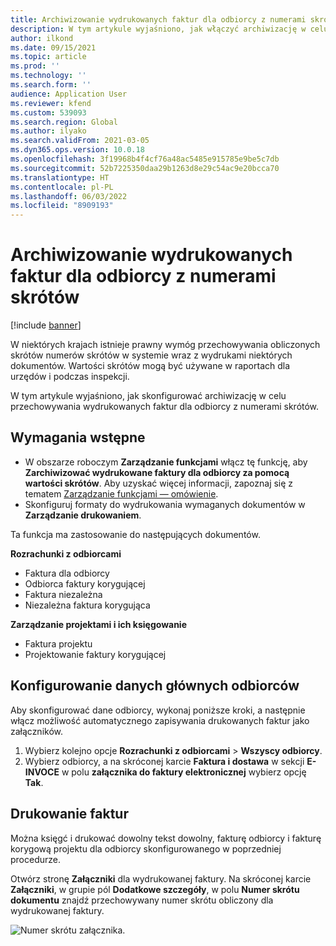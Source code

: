 ```yaml
---
title: Archiwizowanie wydrukowanych faktur dla odbiorcy z numerami skrótów
description: W tym artykule wyjaśniono, jak włączyć archiwizację w celu przechowywania wydrukowanych faktur dla odbiorcy z numerami skrótów.
author: ilkond
ms.date: 09/15/2021
ms.topic: article
ms.prod: ''
ms.technology: ''
ms.search.form: ''
audience: Application User
ms.reviewer: kfend
ms.custom: 539093
ms.search.region: Global
ms.author: ilyako
ms.search.validFrom: 2021-03-05
ms.dyn365.ops.version: 10.0.18
ms.openlocfilehash: 3f19968b4f4cf76a48ac5485e915785e9be5c7db
ms.sourcegitcommit: 52b7225350daa29b1263d8e29c54ac9e20bcca70
ms.translationtype: HT
ms.contentlocale: pl-PL
ms.lasthandoff: 06/03/2022
ms.locfileid: "8909193"
---
```

# <a name="archive-printed-customer-invoices-with-hash-numbers"></a>Archiwizowanie wydrukowanych faktur dla odbiorcy z numerami skrótów

[!include [banner](../includes/banner.md)]

W niektórych krajach istnieje prawny wymóg przechowywania obliczonych skrótów numerów skrótów w systemie wraz z wydrukami niektórych dokumentów. Wartości skrótów mogą być używane w raportach dla urzędów i podczas inspekcji.

W tym artykule wyjaśniono, jak skonfigurować archiwizację w celu przechowywania wydrukowanych faktur dla odbiorcy z numerami skrótów.

## <a name="prerequisites"></a>Wymagania wstępne

- W obszarze roboczym **Zarządzanie funkcjami** włącz tę funkcję, aby **Zarchiwizować wydrukowane faktury dla odbiorcy za pomocą wartości skrótów**. Aby uzyskać więcej informacji, zapoznaj się z tematem [Zarządzanie funkcjami — omówienie](../../fin-ops-core/fin-ops/get-started/feature-management/feature-management-overview.md).
- Skonfiguruj formaty do wydrukowania wymaganych dokumentów w **Zarządzanie drukowaniem**.

Ta funkcja ma zastosowanie do następujących dokumentów.

**Rozrachunki z odbiorcami**
- Faktura dla odbiorcy
- Odbiorca faktury korygującej
- Faktura niezależna
- Niezależna faktura korygująca

**Zarządzanie projektami i ich księgowanie**
- Faktura projektu
- Projektowanie faktury korygującej

## <a name="configure-customer-master-data"></a>Konfigurowanie danych głównych odbiorców
Aby skonfigurować dane odbiorcy, wykonaj poniższe kroki, a następnie włącz możliwość automatycznego zapisywania drukowanych faktur jako załączników.

1. Wybierz kolejno opcje **Rozrachunki z odbiorcami** > **Wszyscy odbiorcy**. 
2. Wybierz odbiorcy, a na skróconej karcie **Faktura i dostawa** w sekcji **E-INVOCE** w polu **załącznika do faktury elektronicznej** wybierz opcję **Tak**.

## <a name="print-invoices"></a>Drukowanie faktur
Można księgć i drukować dowolny tekst dowolny, fakturę odbiorcy i fakturę korygową projektu dla odbiorcy skonfigurowanego w poprzedniej procedurze.

Otwórz stronę **Załączniki** dla wydrukowanej faktury. Na skróconej karcie **Załączniki**, w grupie pól **Dodatkowe szczegóły**, w polu **Numer skrótu dokumentu** znajdź przechowywany numer skrótu obliczony dla wydrukowanej faktury.

![Numer skrótu załącznika.](media/attach-hash-num.jpg)

